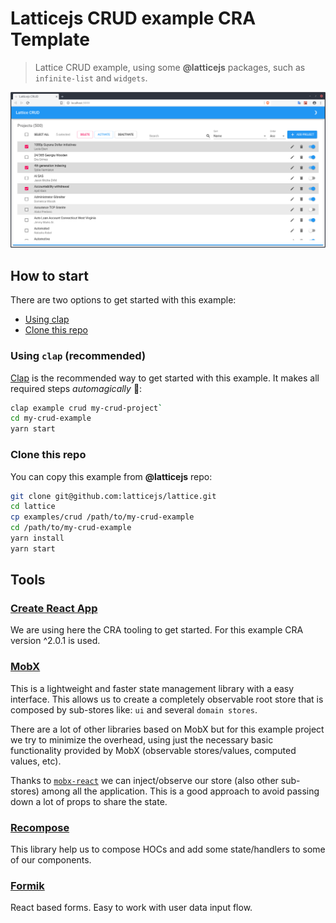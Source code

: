 # Latticejs CRUD example CRA Template
> Lattice CRUD example, using some **@latticejs** packages, such as `infinite-list` and `widgets`.

![screenshot](screen.png?raw=true "CRUD Example")

## How to start
There are two options to get started with this example:
- [Using clap](#using-clap)
- [Clone this repo](clone-this-repo)

### Using `clap` (recommended) 
[Clap](https://github.com/latticejs/lattice/tree/master/packages/clap) is the recommended way to get started with this example. It makes all required steps _automagically_ 🚀:

```bash
clap example crud my-crud-project`
cd my-crud-example
yarn start
```

### Clone this repo
You can copy this example from **@latticejs** repo:
```bash 
git clone git@github.com:latticejs/lattice.git
cd lattice
cp examples/crud /path/to/my-crud-example
cd /path/to/my-crud-example
yarn install
yarn start
```

## Tools

### [Create React App](https://github.com/facebook/create-react-app)
We are using here the CRA tooling to get started. For this example CRA version ^2.0.1 is used.

### [MobX](https://github.com/mobxjs/mobx)
This is a lightweight and faster state management library with a easy interface. This allows us to create a completely observable root store that is composed by sub-stores like: `ui` and several `domain stores`.

There are a lot of other libraries based on MobX but for this example project we try to minimize the overhead, using just the necessary basic functionality provided by MobX (observable stores/values, computed values, etc).

Thanks to [`mobx-react`](https://github.com/mobxjs/mobx-react) we can inject/observe our store (also other sub-stores) among all the application. This is a good approach to avoid passing down a lot of props to share the state.

### [Recompose](https://github.com/acdlite/recompose)
This library help us to compose HOCs and add some state/handlers to some of our components.

### [Formik](https://github.com/jaredpalmer/formik)
React based forms. Easy to work with user data input flow.
